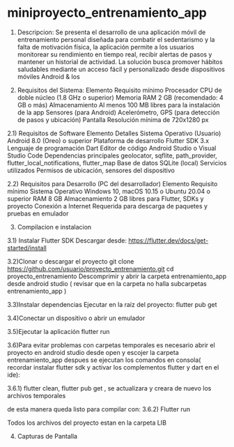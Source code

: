 # miniproyecto_entrenamiento_app

1) Descripcion:
Se presenta el desarrollo de una aplicación móvil de entrenamiento personal diseñada para combatir el sedentarismo y la falta de motivación física, la aplicación permite a los usuarios monitorear su rendimiento en tiempo real, recibir alertas de pasos y mantener un historial de actividad. 
La solución busca promover hábitos saludables mediante un acceso fácil y personalizado desde dispositivos móviles Android & Ios

2) Requisitos del Sistema:
Elemento	Requisito mínimo
Procesador	CPU de doble núcleo (1.8 GHz o superior)
Memoria RAM	2 GB (recomendado: 4 GB o más)
Almacenamiento	Al menos 100 MB libres para la instalación de la app
Sensores (para Android)	Acelerómetro, GPS (para detección de pasos y ubicación)
Pantalla	Resolución mínima de 720x1280 px

2.1) Requisitos de Software
Elemento	Detalles
Sistema Operativo (Usuario)	Android 8.0 (Oreo) o superior
Plataforma de desarrollo	Flutter SDK 3.x
Lenguaje de programación	Dart
Editor de código	Android Studio o Visual Studio Code
Dependencias principales	geolocator, sqflite, path_provider, flutter_local_notifications, flutter_map
Base de datos	SQLite (local)
Servicios utilizados	Permisos de ubicación, sensores del dispositivo

2.2) Requisitos para Desarrollo (PC del desarrollador)
Elemento	Requisito mínimo
Sistema Operativo	Windows 10, macOS 10.15 o Ubuntu 20.04 o superior
RAM	8 GB
Almacenamiento	2 GB libres para Flutter, SDKs y proyecto
Conexión a Internet	Requerida para descarga de paquetes y pruebas en emulador

3) Compilacion e instalacion

3.1) Instalar Flutter SDK
Descargar desde: https://flutter.dev/docs/get-started/install

3.2)Clonar o descargar el proyecto
git clone https://github.com/usuario/proyecto_entrenamiento.git
cd proyecto_entrenamiento
Descomprimir y abrir la carpeta entrenamiento_app desde android studio ( revisar que en la carpeta no halla subcarpetas entrenamiento_app )

3.3)Instalar dependencias
Ejecutar en la raíz del proyecto:
flutter pub get

3.4)Conectar un dispositivo o abrir un emulador

3.5)Ejecutar la aplicación
flutter run

3.6)Para evitar problemas con carpetas temporales es necesario abrir el proyecto en android studio desde open y escojer la carpeta entrenamiento_app 
despues se ejecutan los comandos en consola( recordar instalar flutter sdk y activar los complementos flutter y dart en el ide): 

3.6.1) flutter clean,
flutter pub get  , se actualizara y creara de nuevo los archivos temporales

de esta manera queda listo para compilar con:
3.6.2) Flutter run

Todos los archivos del proyecto estan en la carpeta LIB

4) Capturas de Pantalla
